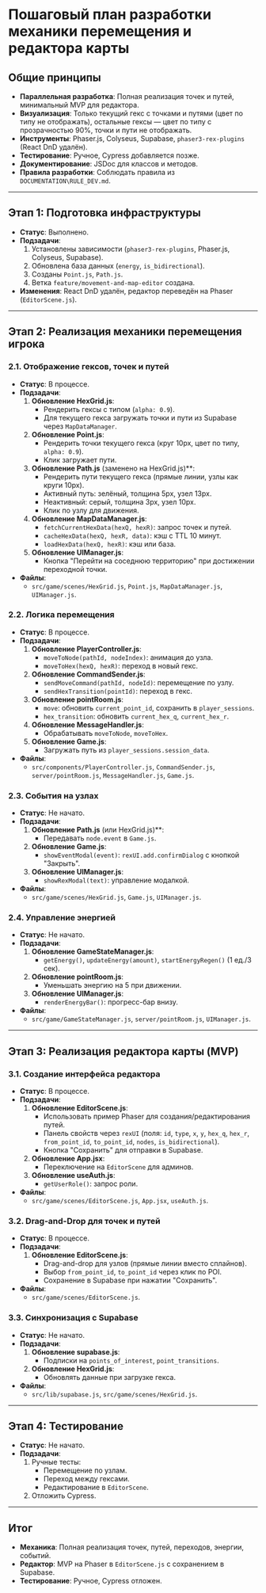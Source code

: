 # Пошаговый план разработки механики перемещения и редактора карты

## Общие принципы
- **Параллельная разработка**: Полная реализация точек и путей, минимальный MVP для редактора.
- **Визуализация**: Только текущий гекс с точками и путями (цвет по типу не отображать), остальные гексы — цвет по типу с прозрачностью 90%, точки и пути не отображать.
- **Инструменты**: Phaser.js, Colyseus, Supabase, `phaser3-rex-plugins` (React DnD удалён).
- **Тестирование**: Ручное, Cypress добавляется позже.
- **Документирование**: JSDoc для классов и методов.
- **Правила разработки**: Соблюдать правила из `DOCUMENTATION\RULE_DEV.md`.

---

## Этап 1: Подготовка инфраструктуры
- **Статус**: Выполнено.
- **Подзадачи**:
  1. Установлены зависимости (`phaser3-rex-plugins`, Phaser.js, Colyseus, Supabase).
  2. Обновлена база данных (`energy`, `is_bidirectional`).
  3. Созданы `Point.js`, `Path.js`.
  4. Ветка `feature/movement-and-map-editor` создана.
- **Изменения**: React DnD удалён, редактор переведён на Phaser (`EditorScene.js`).

---

## Этап 2: Реализация механики перемещения игрока

### 2.1. Отображение гексов, точек и путей
- **Статус**: В процессе.
- **Подзадачи**:
  1. **Обновление HexGrid.js**:
     - Рендерить гексы с типом (`alpha: 0.9`).
     - Для текущего гекса загружать точки и пути из Supabase через `MapDataManager`.
  2. **Обновление Point.js**:
     - Рендерить точки текущего гекса (круг 10px, цвет по типу, `alpha: 0.9`).
     - Клик загружает пути.
  3. **Обновление Path.js** (заменено на HexGrid.js)**:
     - Рендерить пути текущего гекса (прямые линии, узлы как круги 10px).
     - Активный путь: зелёный, толщина 5px, узел 13px.
     - Неактивный: серый, толщина 3px, узел 10px.
     - Клик по узлу для движения.
  4. **Обновление MapDataManager.js**:
     - `fetchCurrentHexData(hexQ, hexR)`: запрос точек и путей.
     - `cacheHexData(hexQ, hexR, data)`: кэш с TTL 10 минут.
     - `loadHexData(hexQ, hexR)`: кэш или база.
  5. **Обновление UIManager.js**:
     - Кнопка "Перейти на соседнюю территорию" при достижении переходной точки.
- **Файлы**:
  - `src/game/scenes/HexGrid.js`, `Point.js`, `MapDataManager.js`, `UIManager.js`.

### 2.2. Логика перемещения
- **Статус**: В процессе.
- **Подзадачи**:
  1. **Обновление PlayerController.js**:
     - `moveToNode(pathId, nodeIndex)`: анимация до узла.
     - `moveToHex(hexQ, hexR)`: переход в новый гекс.
  2. **Обновление CommandSender.js**:
     - `sendMoveCommand(pathId, nodeId)`: перемещение по узлу.
     - `sendHexTransition(pointId)`: переход в гекс.
  3. **Обновление pointRoom.js**:
     - `move`: обновить `current_point_id`, сохранить в `player_sessions`.
     - `hex_transition`: обновить `current_hex_q`, `current_hex_r`.
  4. **Обновление MessageHandler.js**:
     - Обрабатывать `moveToNode`, `moveToHex`.
  5. **Обновление Game.js**:
     - Загружать путь из `player_sessions.session_data`.
- **Файлы**:
  - `src/components/PlayerController.js`, `CommandSender.js`, `server/pointRoom.js`, `MessageHandler.js`, `Game.js`.

### 2.3. События на узлах
- **Статус**: Не начато.
- **Подзадачи**:
  1. **Обновление Path.js** (или HexGrid.js)**:
     - Передавать `node.event` в `Game.js`.
  2. **Обновление Game.js**:
     - `showEventModal(event)`: `rexUI.add.confirmDialog` с кнопкой "Закрыть".
  3. **Обновление UIManager.js**:
     - `showRexModal(text)`: управление модалкой.
- **Файлы**:
  - `src/game/scenes/HexGrid.js`, `Game.js`, `UIManager.js`.

### 2.4. Управление энергией
- **Статус**: Не начато.
- **Подзадачи**:
  1. **Обновление GameStateManager.js**:
     - `getEnergy()`, `updateEnergy(amount)`, `startEnergyRegen()` (1 ед./3 сек).
  2. **Обновление pointRoom.js**:
     - Уменьшать энергию на 5 при движении.
  3. **Обновление UIManager.js**:
     - `renderEnergyBar()`: прогресс-бар внизу.
- **Файлы**:
  - `src/game/GameStateManager.js`, `server/pointRoom.js`, `UIManager.js`.

---

## Этап 3: Реализация редактора карты (MVP)

### 3.1. Создание интерфейса редактора
- **Статус**: В процессе.
- **Подзадачи**:
  1. **Обновление EditorScene.js**:
     - Использовать пример Phaser для создания/редактирования путей.
     - Панель свойств через `rexUI` (поля: `id`, `type`, `x`, `y`, `hex_q`, `hex_r`, `from_point_id`, `to_point_id`, `nodes`, `is_bidirectional`).
     - Кнопка "Сохранить" для отправки в Supabase.
  2. **Обновление App.jsx**:
     - Переключение на `EditorScene` для админов.
  3. **Обновление useAuth.js**:
     - `getUserRole()`: запрос роли.
- **Файлы**:
  - `src/game/scenes/EditorScene.js`, `App.jsx`, `useAuth.js`.

### 3.2. Drag-and-Drop для точек и путей
- **Статус**: В процессе.
- **Подзадачи**:
  1. **Обновление EditorScene.js**:
     - Drag-and-drop для узлов (прямые линии вместо сплайнов).
     - Выбор `from_point_id`, `to_point_id` через клик по POI.
     - Сохранение в Supabase при нажатии "Сохранить".
- **Файлы**:
  - `src/game/scenes/EditorScene.js`.

### 3.3. Синхронизация с Supabase
- **Статус**: Не начато.
- **Подзадачи**:
  1. **Обновление supabase.js**:
     - Подписки на `points_of_interest`, `point_transitions`.
  2. **Обновление HexGrid.js**:
     - Обновлять данные при загрузке гекса.
- **Файлы**:
  - `src/lib/supabase.js`, `src/game/scenes/HexGrid.js`.

---

## Этап 4: Тестирование
- **Статус**: Не начато.
- **Подзадачи**:
  1. Ручные тесты:
     - Перемещение по узлам.
     - Переход между гексами.
     - Редактирование в `EditorScene`.
  2. Отложить Cypress.

---

## Итог
- **Механика**: Полная реализация точек, путей, переходов, энергии, событий.
- **Редактор**: MVP на Phaser в `EditorScene.js` с сохранением в Supabase.
- **Тестирование**: Ручное, Cypress отложен.